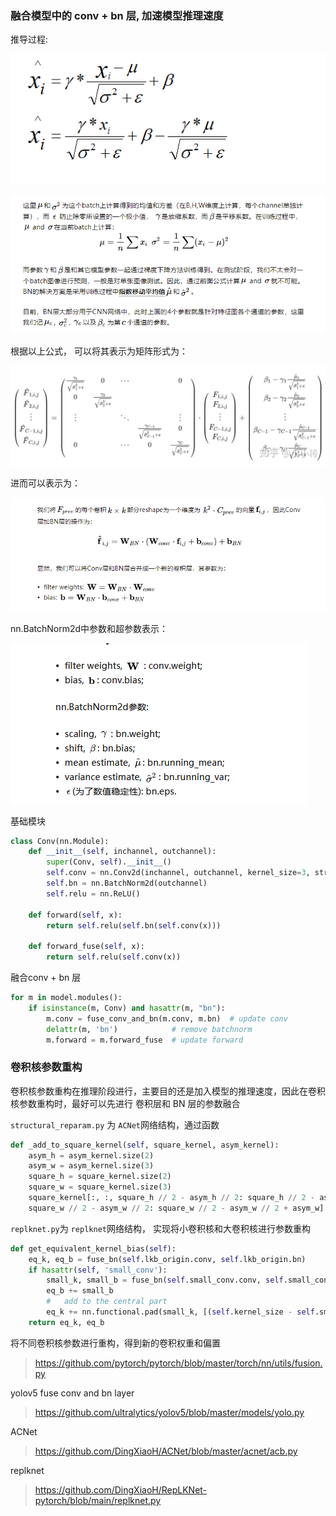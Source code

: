 ### 融合模型中的 conv + bn 层, 加速模型推理速度

推导过程:

![BN2](https://github.com/youngx123/pic/blob/main/BN2.png?raw=true)

![BN3](https://github.com/youngx123/pic/blob/main/BN3.png?raw=true)

根据以上公式， 可以将其表示为矩阵形式为：

![BN4](https://github.com/youngx123/pic/blob/main/BN4.jpg?raw=true)

进而可以表示为：

![BN5](https://github.com/youngx123/pic/blob/main/BN5.png?raw=true)

nn.BatchNorm2d中参数和超参数表示：

![nn.BatchNorm参数](https://github.com/youngx123/pic/blob/main/bn_weight.png?raw=true)

基础模块
```python
class Conv(nn.Module):
    def __init__(self, inchannel, outchannel):
        super(Conv, self).__init__()
        self.conv = nn.Conv2d(inchannel, outchannel, kernel_size=3, stride=1, padding=1, bias=False)
        self.bn = nn.BatchNorm2d(outchannel)
        self.relu = nn.ReLU()

    def forward(self, x):
        return self.relu(self.bn(self.conv(x)))

    def forward_fuse(self, x):
        return self.relu(self.conv(x))
```

融合conv + bn 层
```python
for m in model.modules():
    if isinstance(m, Conv) and hasattr(m, "bn"):
        m.conv = fuse_conv_and_bn(m.conv, m.bn)  # update conv
        delattr(m, 'bn')            # remove batchnorm
        m.forward = m.forward_fuse  # update forward
```

### 卷积核参数重构
卷积核参数重构在推理阶段进行，主要目的还是加入模型的推理速度，因此在卷积核参数重构时，最好可以先进行 卷积层和 BN 层的参数融合

`structural_reparam.py` 为 `ACNet`网络结构，通过函数
```python
def _add_to_square_kernel(self, square_kernel, asym_kernel):
    asym_h = asym_kernel.size(2)
    asym_w = asym_kernel.size(3)
    square_h = square_kernel.size(2)
    square_w = square_kernel.size(3)
    square_kernel[:, :, square_h // 2 - asym_h // 2: square_h // 2 - asym_h // 2 + asym_h,
    square_w // 2 - asym_w // 2: square_w // 2 - asym_w // 2 + asym_w] += asym_kernel
```
`replknet.py`为 `replknet`网络结构， 实现将小卷积核和大卷积核进行参数重构
```python
def get_equivalent_kernel_bias(self):
    eq_k, eq_b = fuse_bn(self.lkb_origin.conv, self.lkb_origin.bn)
    if hasattr(self, 'small_conv'):
        small_k, small_b = fuse_bn(self.small_conv.conv, self.small_conv.bn)
        eq_b += small_b
        #   add to the central part
        eq_k += nn.functional.pad(small_k, [(self.kernel_size - self.small_kernel) // 2] * 4)
    return eq_k, eq_b
```
将不同卷积核参数进行重构，得到新的卷积权重和偏置

> https://github.com/pytorch/pytorch/blob/master/torch/nn/utils/fusion.py

yolov5 fuse conv and bn layer

> https://github.com/ultralytics/yolov5/blob/master/models/yolo.py

ACNet
> https://github.com/DingXiaoH/ACNet/blob/master/acnet/acb.py

replknet 
> https://github.com/DingXiaoH/RepLKNet-pytorch/blob/main/replknet.py